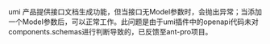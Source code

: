 umi 产品提供接口文档生成功能，但当接口无Model参数时，会抛出异常；当添加一个Model参数后，可以正常工作。此问题是由于umi插件中的openapi代码未对components.schemas进行判断导致的，已反馈至ant-pro项目。
